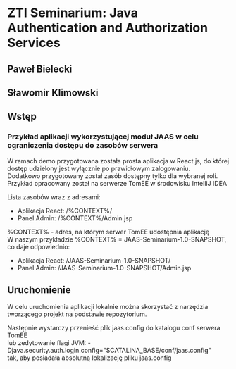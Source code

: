 # ZTI Seminarium: Java Authentication and Authorization Services

## Paweł Bielecki

## Sławomir Klimowski

## Wstęp

### Przykład aplikacji wykorzystującej moduł JAAS w celu ograniczenia dostępu do zasobów serwera

W ramach demo przygotowana została prosta aplikacja w React.js, do której dostęp udzielony jest wyłącznie po prawidłowym zalogowaniu. \
Dodatkowo przygotowany został zasób dostępny tylko dla wybranej roli. \
Przykład opracowany został na serwerze TomEE w środowisku IntelliJ IDEA

Lista zasobów wraz z adresami:

- Aplikacja React: /%CONTEXT%/
- Panel Admin: /%CONTEXT%/Admin.jsp

%CONTEXT% - adres, na którym serwer TomEE udostępnia aplikację \
W naszym przykładzie %CONTEXT% = JAAS-Seminarium-1.0-SNAPSHOT, co daje odpowiednio:

- Aplikacja React: /JAAS-Seminarium-1.0-SNAPSHOT/
- Panel Admin: /JAAS-Seminarium-1.0-SNAPSHOT/Admin.jsp

## Uruchomienie

W celu uruchomienia aplikacji lokalnie można skorzystać z narzędzia tworzącego projekt na podstawie repozytorium.

Następnie wystarczy przenieść plik jaas.config do katalogu conf serwera TomEE \
lub zedytowanie flagi JVM:
-Djava.security.auth.login.config="$CATALINA_BASE/conf/jaas.config" \
tak, aby posiadała absolutną lokalizację pliku jaas.config
